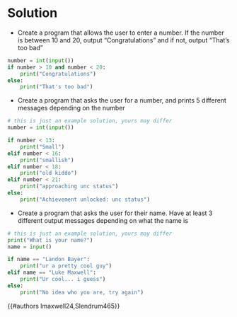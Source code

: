 # Solution

- Create a program that allows the user to enter a number. If the number is between 10 and 20, output “Congratulations” and if not, output “That’s too bad”
```py
number = int(input())
if number > 10 and number < 20:
	print("Congratulations")
else:
	print("That's too bad")
```
- Create a program that asks the user for a number, and prints 5 different messages depending on the number
```py
# this is just an example solution, yours may differ
number = int(input())

if number < 13:
	print("Small")
elif number < 16:
	print("smallish")
elif number < 18:
	print("old kiddo")
elif number < 21:
	print("approaching unc status")
else:
	print("Achievement unlocked: unc status")
```
- Create a program that asks the user for their name. Have at least 3 different output messages depending on what the name is
```py
# this is just an example solution, yours may differ
print("What is your name?")
name = input()

if name == "Landon Bayer":
	print("ur a pretty cool guy")
elif name == "Luke Maxwell":
	print("Ur cool... i guess")
else:
	print("No idea who you are, try again")
```


{{#authors lmaxwell24,Slendrum465}}